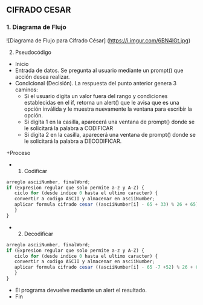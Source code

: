## CIFRADO CESAR

### 1. Diagrama de Flujo

![Diagrama de Flujo para Cifrado César]
(https://i.imgur.com/6BN4lGt.jpg)

2. Pseudocódigo

+ Inicio
+ Entrada de datos. Se pregunta al usuario mediante un prompt() que acción desea realizar.
+ Condicional (Decisión). La respuesta del punto anterior genera 3 caminos:
  - Si el usuario digita un valor fuera del rango y condiciones establecidas en el if, retorna un alert() que le avisa que es una opción inválida y le muestra nuevamente la ventana para escribir la opción.
  - Si digita 1 en la casilla, aparecerá una ventana de prompt() donde se le solicitará la palabra a CODIFICAR
  - Si digita 2 en la casilla, aparecerá una ventana de prompt() donde se le solicitará la palabra a DECODIFICAR.

+Proceso
  - 1. Codificar 
  ```javascript variable (word) donde se almacena palabra;
 arreglo asciiNumber, finalWord;
 if (Expresion regular que solo permite a-z y A-Z) {
     ciclo for (desde indice 0 hasta el ultimo caracter) {
     convertir a codigo ASCII y almacenar en asciiNumber;
     aplicar formula cifrado cesar ((asciiNumber[i] - 65 + 33) % 26 + 65);
     }
  }
  ```
 - 2. Decodificar 
  ```javascript variable (word) donde se almacena palabra;
 arreglo asciiNumber, finalWord;
 if (Expresion regular que solo permite a-z y A-Z) {
     ciclo for (desde indice 0 hasta el ultimo caracter) {
     convertir a codigo ASCII y almacenar en asciiNumber;
     aplicar formula cifrado cesar ((asciiNumber[i] - 65 -7 +52) % 26 + 65);
     }
  }
  ```
+ El programa devuelve mediante un alert el resultado. 
+ Fin
